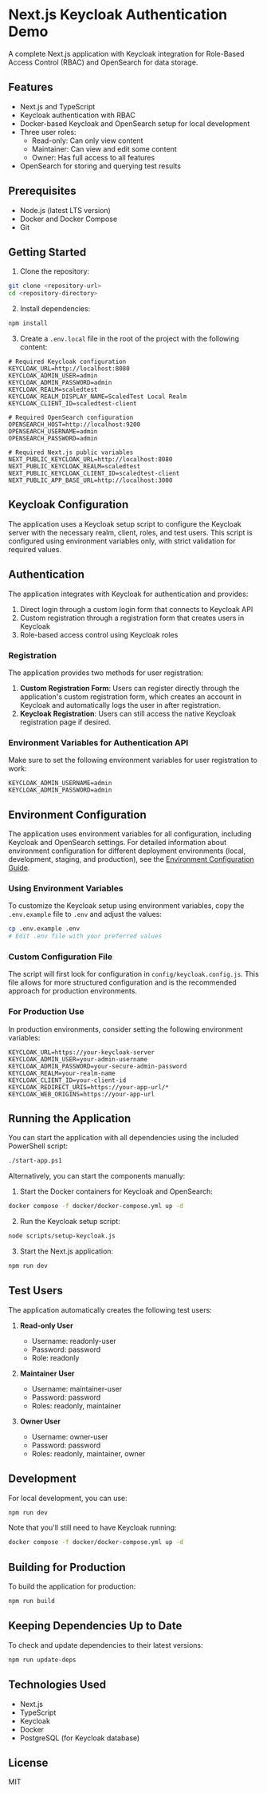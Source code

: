 # Next.js Keycloak Authentication Demo

A complete Next.js application with Keycloak integration for Role-Based Access Control (RBAC) and OpenSearch for data storage.

## Features

- Next.js and TypeScript
- Keycloak authentication with RBAC
- Docker-based Keycloak and OpenSearch setup for local development
- Three user roles:
  - Read-only: Can only view content
  - Maintainer: Can view and edit some content
  - Owner: Has full access to all features
- OpenSearch for storing and querying test results

## Prerequisites

- Node.js (latest LTS version)
- Docker and Docker Compose
- Git

## Getting Started

1. Clone the repository:

```bash
git clone <repository-url>
cd <repository-directory>
```

2. Install dependencies:

```bash
npm install
```

3. Create a `.env.local` file in the root of the project with the following content:

```
# Required Keycloak configuration
KEYCLOAK_URL=http://localhost:8080
KEYCLOAK_ADMIN_USER=admin
KEYCLOAK_ADMIN_PASSWORD=admin
KEYCLOAK_REALM=scaledtest
KEYCLOAK_REALM_DISPLAY_NAME=ScaledTest Local Realm
KEYCLOAK_CLIENT_ID=scaledtest-client

# Required OpenSearch configuration
OPENSEARCH_HOST=http://localhost:9200
OPENSEARCH_USERNAME=admin
OPENSEARCH_PASSWORD=admin

# Required Next.js public variables
NEXT_PUBLIC_KEYCLOAK_URL=http://localhost:8080
NEXT_PUBLIC_KEYCLOAK_REALM=scaledtest
NEXT_PUBLIC_KEYCLOAK_CLIENT_ID=scaledtest-client
NEXT_PUBLIC_APP_BASE_URL=http://localhost:3000
```

## Keycloak Configuration

The application uses a Keycloak setup script to configure the Keycloak server with the necessary realm, client, roles, and test users. This script is configured using environment variables only, with strict validation for required values.

## Authentication

The application integrates with Keycloak for authentication and provides:

1. Direct login through a custom login form that connects to Keycloak API
2. Custom registration through a registration form that creates users in Keycloak
3. Role-based access control using Keycloak roles

### Registration

The application provides two methods for user registration:

1. **Custom Registration Form**: Users can register directly through the application's custom registration form, which creates an account in Keycloak and automatically logs the user in after registration.
2. **Keycloak Registration**: Users can still access the native Keycloak registration page if desired.

### Environment Variables for Authentication API

Make sure to set the following environment variables for user registration to work:

```
KEYCLOAK_ADMIN_USERNAME=admin
KEYCLOAK_ADMIN_PASSWORD=admin
```

## Environment Configuration

The application uses environment variables for all configuration, including Keycloak and OpenSearch settings. For detailed information about environment configuration for different deployment environments (local, development, staging, and production), see the [Environment Configuration Guide](docs/ENVIRONMENT.md).

### Using Environment Variables

To customize the Keycloak setup using environment variables, copy the `.env.example` file to `.env` and adjust the values:

```bash
cp .env.example .env
# Edit .env file with your preferred values
```

### Custom Configuration File

The script will first look for configuration in `config/keycloak.config.js`. This file allows for more structured configuration and is the recommended approach for production environments.

### For Production Use

In production environments, consider setting the following environment variables:

```
KEYCLOAK_URL=https://your-keycloak-server
KEYCLOAK_ADMIN_USER=your-admin-username
KEYCLOAK_ADMIN_PASSWORD=your-secure-admin-password
KEYCLOAK_REALM=your-realm-name
KEYCLOAK_CLIENT_ID=your-client-id
KEYCLOAK_REDIRECT_URIS=https://your-app-url/*
KEYCLOAK_WEB_ORIGINS=https://your-app-url
```

## Running the Application

You can start the application with all dependencies using the included PowerShell script:

```bash
./start-app.ps1
```

Alternatively, you can start the components manually:

1. Start the Docker containers for Keycloak and OpenSearch:

```bash
docker compose -f docker/docker-compose.yml up -d
```

2. Run the Keycloak setup script:

```bash
node scripts/setup-keycloak.js
```

3. Start the Next.js application:

```bash
npm run dev
```

## Test Users

The application automatically creates the following test users:

1. **Read-only User**

   - Username: readonly-user
   - Password: password
   - Role: readonly

2. **Maintainer User**

   - Username: maintainer-user
   - Password: password
   - Roles: readonly, maintainer

3. **Owner User**
   - Username: owner-user
   - Password: password
   - Roles: readonly, maintainer, owner

## Development

For local development, you can use:

```bash
npm run dev
```

Note that you'll still need to have Keycloak running:

```bash
docker compose -f docker/docker-compose.yml up -d
```

## Building for Production

To build the application for production:

```bash
npm run build
```

## Keeping Dependencies Up to Date

To check and update dependencies to their latest versions:

```bash
npm run update-deps
```

## Technologies Used

- Next.js
- TypeScript
- Keycloak
- Docker
- PostgreSQL (for Keycloak database)

## License

MIT
